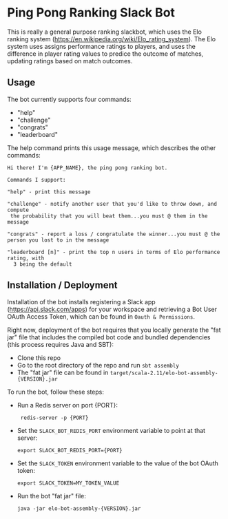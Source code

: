 # Ping Pong Ranking Slack Bot

This is really a general purpose ranking slackbot, which uses the Elo ranking system (https://en.wikipedia.org/wiki/Elo_rating_system).  The Elo system uses assigns performance ratings to players, and uses the difference in player rating values to predice the outcome of matches, updating ratings based on match outcomes.

## Usage

The bot currently supports four commands:

- "help" 
- "challenge"
- "congrats"
- "leaderboard"

The help command prints this usage message, which describes the other commands:

```
Hi there! I'm {APP_NAME}, the ping pong ranking bot.

Commands I support:

"help" - print this message

"challenge" - notify another user that you'd like to throw down, and compute
 the probability that you will beat them...you must @ them in the message

"congrats" - report a loss / congratulate the winner...you must @ the person you lost to in the message

"leaderboard [n]" - print the top n users in terms of Elo performance rating, with
  3 being the default
```

## Installation / Deployment

Installation of the bot installs registering a Slack app (https://api.slack.com/apps) for your workspace and retrieving a Bot User OAuth Access Token, which can be found in `Oauth & Permissions`.

Right now, deployment of the bot requires that you locally generate the "fat jar" file that includes the compiled bot code and bundled dependencies (this process requires Java and SBT):

- Clone this repo
- Go to the root directory of the repo and run `sbt assembly`
- The "fat jar" file can be found in `target/scala-2.11/elo-bot-assembly-{VERSION}.jar`

To run the bot, follow these steps:

- Run a Redis server on port {PORT}:

  ` redis-server -p {PORT}`

- Set the `SLACK_BOT_REDIS_PORT` environment variable to point at that server:

  `export SLACK_BOT_REDIS_PORT={PORT}`

- Set the `SLACK_TOKEN` environment variable to the value of the bot OAuth token:

  `export SLACK_TOKEN=MY_TOKEN_VALUE`

- Run the bot "fat jar" file:

  `java -jar elo-bot-assembly-{VERSION}.jar`


